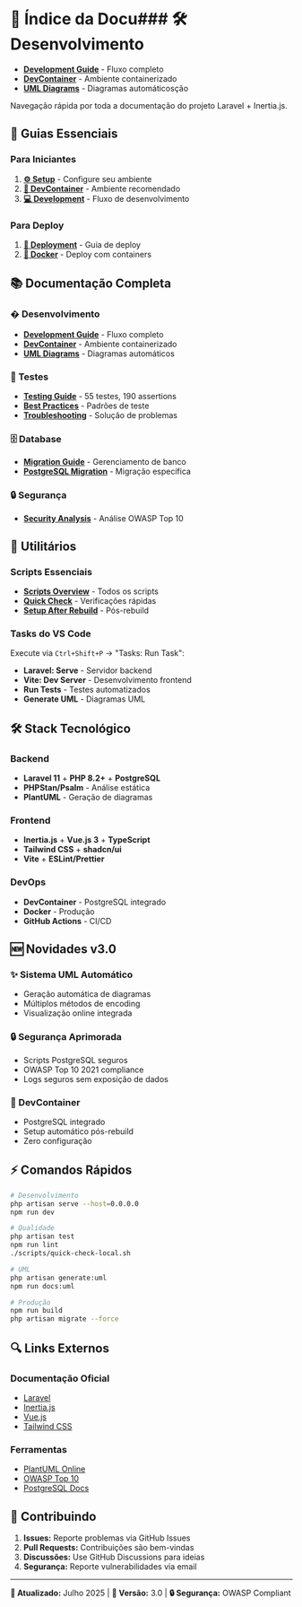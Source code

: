 # 📖 Índice da Docu### 🛠️ Desenvolvimento

-   **[Development Guide](./development/README.md)** - Fluxo completo
-   **[DevContainer](./development/DEVCONTAINER.md)** - Ambiente containerizado
-   **[UML Diagrams](./development/UML_DIAGRAMS.md)** - Diagramas automáticosção

Navegação rápida por toda a documentação do projeto Laravel + Inertia.js.

## 🚀 Guias Essenciais

### Para Iniciantes

1. **[⚙️ Setup](./setup/README.md)** - Configure seu ambiente
2. **[🐳 DevContainer](./development/DEVCONTAINER.md)** - Ambiente recomendado
3. **[💻 Development](./development/README.md)** - Fluxo de desenvolvimento

### Para Deploy

1. **[🚢 Deployment](./deployment/README.md)** - Guia de deploy
2. **[🐋 Docker](./deployment/DOCKER.md)** - Deploy com containers

## 📚 Documentação Completa

### �️ Desenvolvimento

-   **[Development Guide](./development/README.md)** - Fluxo completo
-   **[DevContainer](./development/DEVCONTAINER.md)** - Ambiente containerizado
-   **[UML Diagrams](./development/UML_DIAGRAMS.md)** - Diagramas automáticos

### 🧪 Testes

-   **[Testing Guide](./testing/README.md)** - 55 testes, 190 assertions
-   **[Best Practices](./testing/BEST_PRACTICES.md)** - Padrões de teste
-   **[Troubleshooting](./testing/TROUBLESHOOTING.md)** - Solução de problemas

### 🗄️ Database

-   **[Migration Guide](./migrations/README.md)** - Gerenciamento de banco
-   **[PostgreSQL Migration](./migrations/POSTGRESQL_MIGRATION.md)** - Migração específica

### 🔒 Segurança

-   **[Security Analysis](./SECURITY_ANALYSIS.md)** - Análise OWASP Top 10

## 🔧 Utilitários

### Scripts Essenciais

-   **[Scripts Overview](../scripts/README.md)** - Todos os scripts
-   **[Quick Check](../scripts/quick-check-local.sh)** - Verificações rápidas
-   **[Setup After Rebuild](../scripts/setup-after-rebuild.sh)** - Pós-rebuild

### Tasks do VS Code

Execute via `Ctrl+Shift+P` → "Tasks: Run Task":

-   **Laravel: Serve** - Servidor backend
-   **Vite: Dev Server** - Desenvolvimento frontend
-   **Run Tests** - Testes automatizados
-   **Generate UML** - Diagramas UML

## 🛠️ Stack Tecnológico

### Backend

-   **Laravel 11** + **PHP 8.2+** + **PostgreSQL**
-   **PHPStan/Psalm** - Análise estática
-   **PlantUML** - Geração de diagramas

### Frontend

-   **Inertia.js** + **Vue.js 3** + **TypeScript**
-   **Tailwind CSS** + **shadcn/ui**
-   **Vite** + **ESLint/Prettier**

### DevOps

-   **DevContainer** - PostgreSQL integrado
-   **Docker** - Produção
-   **GitHub Actions** - CI/CD

## 🆕 Novidades v3.0

### ✨ Sistema UML Automático

-   Geração automática de diagramas
-   Múltiplos métodos de encoding
-   Visualização online integrada

### 🔒 Segurança Aprimorada

-   Scripts PostgreSQL seguros
-   OWASP Top 10 2021 compliance
-   Logs seguros sem exposição de dados

### 🐳 DevContainer

-   PostgreSQL integrado
-   Setup automático pós-rebuild
-   Zero configuração

## ⚡ Comandos Rápidos

```bash
# Desenvolvimento
php artisan serve --host=0.0.0.0
npm run dev

# Qualidade
php artisan test
npm run lint
./scripts/quick-check-local.sh

# UML
php artisan generate:uml
npm run docs:uml

# Produção
npm run build
php artisan migrate --force
```

## 🔍 Links Externos

### Documentação Oficial

-   [Laravel](https://laravel.com/docs)
-   [Inertia.js](https://inertiajs.com)
-   [Vue.js](https://vuejs.org)
-   [Tailwind CSS](https://tailwindcss.com)

### Ferramentas

-   [PlantUML Online](http://www.plantuml.com/plantuml/uml/)
-   [OWASP Top 10](https://owasp.org/Top10/)
-   [PostgreSQL Docs](https://www.postgresql.org/docs/)

## 🤝 Contribuindo

1. **Issues:** Reporte problemas via GitHub Issues
2. **Pull Requests:** Contribuições são bem-vindas
3. **Discussões:** Use GitHub Discussions para ideias
4. **Segurança:** Reporte vulnerabilidades via email

---

**📅 Atualizado:** Julho 2025 | **📖 Versão:** 3.0 | **🔒 Segurança:** OWASP Compliant
